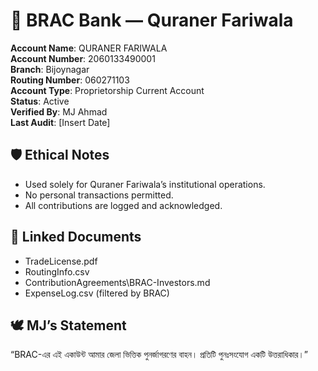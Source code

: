 # 🏦 BRAC Bank — Quraner Fariwala

**Account Name**: QURANER FARIWALA  
**Account Number**: 2060133490001  
**Branch**: Bijoynagar  
**Routing Number**: 060271103  
**Account Type**: Proprietorship Current Account  
**Status**: Active  
**Verified By**: MJ Ahmad  
**Last Audit**: [Insert Date]

## 🛡️ Ethical Notes
- Used solely for Quraner Fariwala’s institutional operations.
- No personal transactions permitted.
- All contributions are logged and acknowledged.

## 📘 Linked Documents
- TradeLicense.pdf  
- RoutingInfo.csv  
- ContributionAgreements\BRAC-Investors.md  
- ExpenseLog.csv (filtered by BRAC)

## 🕊️ MJ’s Statement
“BRAC-এর এই একাউন্ট আমার জেলা ভিত্তিক পুনর্জাগরণের বাহন। প্রতিটি পুনঃসংযোগ একটি উত্তরাধিকার।”
